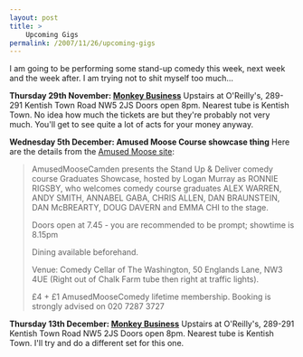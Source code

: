 ```yaml
---
layout: post
title: >
    Upcoming Gigs
permalink: /2007/11/26/upcoming-gigs
---
```

I am going to be performing some stand-up comedy this week, next week and the week after. I am trying not to shit myself too much...

<strong>Thursday 29th November: <a target="_blank" href="http://www.monkeybusinesscomedyclub.co.uk/">Monkey Business</a></strong>
Upstairs at O'Reilly's, 289-291 Kentish Town Road NW5 2JS
Doors open 8pm. Nearest tube is Kentish Town. No idea how much the tickets are but they're probably not very much. You'll get to see quite a lot of acts for your money anyway.

<strong>Wednesday 5th December: Amused Moose Course showcase thing</strong>
Here are the details from the <a target="_blank" href="http://www.amusedmoose.com/article/whats_on.html">Amused Moose site</a>:

>AmusedMooseCamden presents the Stand Up &amp; Deliver comedy course Graduates Showcase, hosted by Logan Murray as RONNIE RIGSBY, who welcomes comedy course graduates ALEX WARREN, ANDY SMITH, ANNABEL GABA, CHRIS ALLEN, DAN BRAUNSTEIN, DAN McBREARTY, DOUG DAVERN and EMMA CHI to the stage.
>
>Doors open at 7.45 - you are recommended to be prompt; showtime is 8.15pm
>
>Dining available beforehand.
>
>Venue: Comedy Cellar of The Washington, 50 Englands Lane, NW3 4UE (Right out of Chalk Farm tube then right at traffic lights).
>
>£4 + £1 AmusedMooseComedy lifetime membership. Booking is strongly advised on 020 7287 3727

<strong>Thursday 13th December: </strong><a target="_blank" href="http://www.monkeybusinesscomedyclub.co.uk/"><strong>Monkey Business</strong></a>
Upstairs at O'Reilly's, 289-291 Kentish Town Road NW5 2JS
Doors open 8pm. Nearest tube is Kentish Town. I'll try and do a different set for this one.
